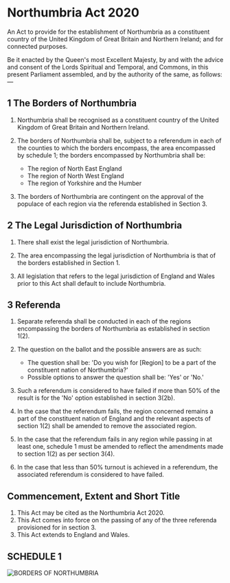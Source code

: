 # Northumbria Act 2020

An Act to provide for the establishment of Northumbria as a constituent country of the United Kingdom of Great Britain and Northern Ireland; and for connected purposes.

Be it enacted by the Queen's most Excellent Majesty, by and with the advice and consent of the Lords Spiritual and Temporal, and Commons, in this present Parliament assembled, and by the authority of the same, as follows:—

## 1 The Borders of Northumbria

1. Northumbria shall be recognised as a constituent country of the United Kingdom of Great Britain and Northern Ireland.

2. The borders of Northumbria shall be, subject to a referendum in each of the counties to which the borders encompass, the area encompassed by schedule 1; the borders encompassed by Northumbria shall be:
    * The region of North East England
    * The region of North West England
    * The region of Yorkshire and the Humber

3. The borders of Northumbria are contingent on the approval of the populace of each region via the referenda established in Section 3.

## 2 The Legal Jurisdiction of Northumbria

1. There shall exist the legal jurisdiction of Northumbria.

2. The area encompassing the legal jurisdiction of Northumbria is that of the borders established in Section 1.

3. All legislation that refers to the legal jurisdiction of England and Wales prior to this Act shall default to include Northumbria.

## 3 Referenda

1. Separate referenda shall be conducted in each of the regions encompassing the borders of Northumbria as established in section 1(2).

2. The question on the ballot and the possible answers are as such:
    * The question shall be: 'Do you wish for [Region] to be a part of the constituent nation of Northumbria?'
    * Possible options to answer the question shall be: 'Yes' or 'No.'

3. Such a referendum is considered to have failed if more than 50% of the result is for the 'No' option established in section 3(2b).

4. In the case that the referendum fails, the region concerned remains a part of the constituent nation of England and the relevant aspects of section 1(2) shall be amended to remove the associated region.

5. In the case that the referendum fails in any region while passing in at least one, schedule 1 must be amended to reflect the amendments made to section 1(2) as per section 3(4).

6. In the case that less than 50% turnout is achieved in a referendum, the associated referendum is considered to have failed.

## Commencement, Extent and Short Title

1. This Act may be cited as the Northumbria Act 2020.
2. This Act comes into force on the passing of any of the three referenda provisioned for in section 3.
3. This Act extends to England and Wales.

## SCHEDULE 1

![BORDERS OF NORTHUMBRIA](https://upload.wikimedia.org/wikipedia/commons/thumb/2/2a/Northern_England.svg/800px-Northern_England.svg.png)
